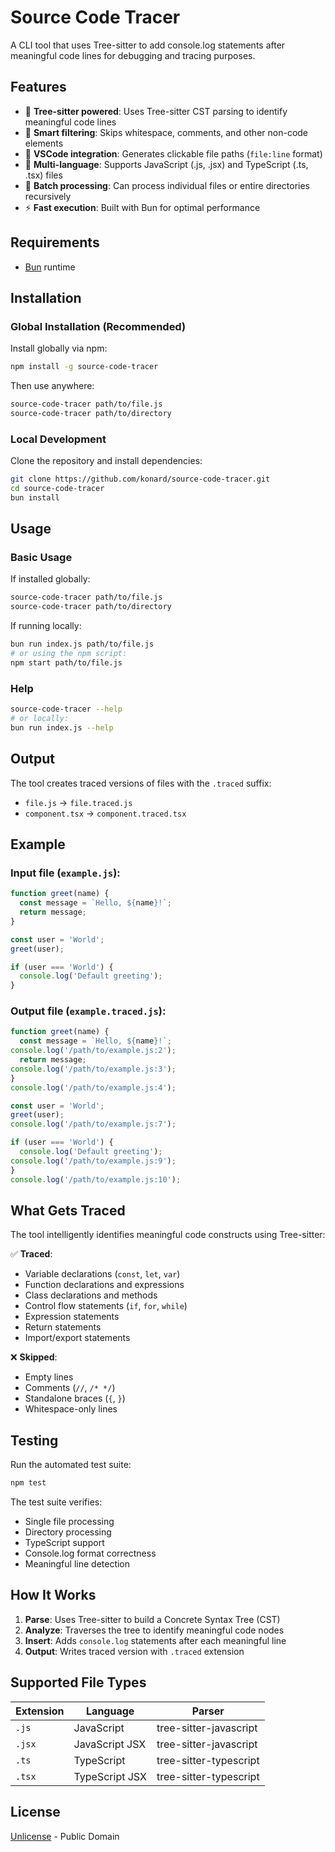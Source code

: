 # Source Code Tracer

A CLI tool that uses Tree-sitter to add console.log statements after meaningful code lines for debugging and tracing purposes.

## Features

- 🌳 **Tree-sitter powered**: Uses Tree-sitter CST parsing to identify meaningful code lines
- 🎯 **Smart filtering**: Skips whitespace, comments, and other non-code elements  
- 🔗 **VSCode integration**: Generates clickable file paths (`file:line` format)
- 📝 **Multi-language**: Supports JavaScript (.js, .jsx) and TypeScript (.ts, .tsx) files
- 📁 **Batch processing**: Can process individual files or entire directories recursively
- ⚡ **Fast execution**: Built with Bun for optimal performance

## Requirements

- [Bun](https://bun.sh/) runtime

## Installation

### Global Installation (Recommended)

Install globally via npm:

```bash
npm install -g source-code-tracer
```

Then use anywhere:

```bash
source-code-tracer path/to/file.js
source-code-tracer path/to/directory
```

### Local Development

Clone the repository and install dependencies:

```bash
git clone https://github.com/konard/source-code-tracer.git
cd source-code-tracer
bun install
```

## Usage

### Basic Usage

If installed globally:
```bash
source-code-tracer path/to/file.js
source-code-tracer path/to/directory
```

If running locally:
```bash
bun run index.js path/to/file.js
# or using the npm script:
npm start path/to/file.js
```

### Help

```bash
source-code-tracer --help
# or locally:
bun run index.js --help
```

## Output

The tool creates traced versions of files with the `.traced` suffix:
- `file.js` → `file.traced.js`
- `component.tsx` → `component.traced.tsx`

## Example

### Input file (`example.js`):
```javascript
function greet(name) {
  const message = `Hello, ${name}!`;
  return message;
}

const user = 'World';
greet(user);

if (user === 'World') {
  console.log('Default greeting');  
}
```

### Output file (`example.traced.js`):
```javascript
function greet(name) {
  const message = `Hello, ${name}!`;
console.log('/path/to/example.js:2');
  return message;
console.log('/path/to/example.js:3');
}
console.log('/path/to/example.js:4');

const user = 'World';
greet(user);
console.log('/path/to/example.js:7');

if (user === 'World') {
  console.log('Default greeting');
console.log('/path/to/example.js:9');
}
console.log('/path/to/example.js:10');
```

## What Gets Traced

The tool intelligently identifies meaningful code constructs using Tree-sitter:

✅ **Traced**:
- Variable declarations (`const`, `let`, `var`)
- Function declarations and expressions
- Class declarations and methods
- Control flow statements (`if`, `for`, `while`)
- Expression statements
- Return statements
- Import/export statements

❌ **Skipped**:
- Empty lines
- Comments (`//`, `/* */`)
- Standalone braces (`{`, `}`)
- Whitespace-only lines

## Testing

Run the automated test suite:

```bash
npm test
```

The test suite verifies:
- Single file processing
- Directory processing  
- TypeScript support
- Console.log format correctness
- Meaningful line detection

## How It Works

1. **Parse**: Uses Tree-sitter to build a Concrete Syntax Tree (CST)
2. **Analyze**: Traverses the tree to identify meaningful code nodes
3. **Insert**: Adds `console.log` statements after each meaningful line
4. **Output**: Writes traced version with `.traced` extension

## Supported File Types

| Extension | Language | Parser |
|-----------|----------|---------|
| `.js` | JavaScript | tree-sitter-javascript |
| `.jsx` | JavaScript JSX | tree-sitter-javascript |
| `.ts` | TypeScript | tree-sitter-typescript |
| `.tsx` | TypeScript JSX | tree-sitter-typescript |

## License

[Unlicense](https://unlicense.org) - Public Domain